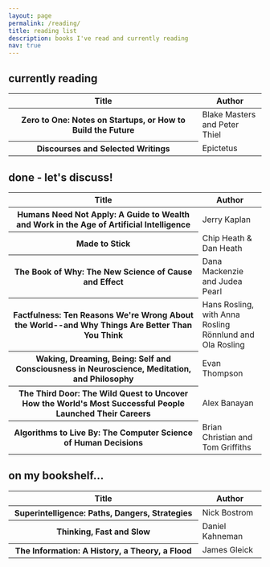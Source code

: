 ```yaml
---
layout: page
permalink: /reading/
title: reading list
description: books I've read and currently reading
nav: true
---
```


## currently reading
<table class="table table-hover table-sm">
  <colgroup>
    <col style="width:75%">
    <col style="width:25%">
  </colgroup>
  <thead>
    <tr>
      <th scope="col">Title</th>
      <th scope="col">Author</th>
    </tr>
  </thead>
  <tbody>
    <tr>
      <th scope="row">Zero to One: Notes on Startups, or How to Build the Future</th>
      <td>Blake Masters and Peter Thiel</td>
    </tr>
    <tr>
      <th scope="row">Discourses and Selected Writings</th>
      <td>Epictetus</td>
    </tr>
  </tbody>
</table>

## done - let's discuss!
<table class="table table-hover table-sm">
  <colgroup>
    <col style="width:75%">
    <col style="width:25%">
  </colgroup>
  <thead>
    <tr>
      <th scope="col">Title</th>
      <th scope="col">Author</th>
    </tr>
  </thead>
  <tbody>
        <tr>
      <th scope="row">Humans Need Not Apply: A Guide to Wealth and Work in the Age of Artificial Intelligence</th>
      <td>Jerry Kaplan</td>
    </tr>
    <tr>
      <th scope="row">Made to Stick</th>
      <td>Chip Heath & Dan Heath</td>
    </tr>
    <tr>
      <th scope="row">The Book of Why: The New Science of Cause and Effect</th>
      <td>Dana Mackenzie and Judea Pearl</td>
    </tr>
    <tr>
      <th scope="row">Factfulness: Ten Reasons We're Wrong About the World--and Why Things Are Better Than You Think</th>
      <td>Hans Rosling, with Anna Rosling Rönnlund and Ola Rosling</td>
    </tr>
    <tr>
      <th scope="row">Waking, Dreaming, Being: Self and Consciousness in Neuroscience, Meditation, and Philosophy</th>
      <td>Evan Thompson</td>
    </tr>
    <tr>
      <th scope="row">The Third Door: The Wild Quest to Uncover How the World's Most Successful People Launched Their Careers</th>
      <td>Alex Banayan</td>
    </tr>
    <tr>
      <th scope="row">Algorithms to Live By: The Computer Science of Human Decisions</th>
      <td>Brian Christian and Tom Griffiths</td>
    </tr>
  </tbody>
</table>

## on my bookshelf...
<table class="table table-hover table-sm">
  <colgroup>
    <col style="width:75%">
    <col style="width:25%">
  </colgroup>
  <thead>
    <tr>
      <th scope="col">Title</th>
      <th scope="col">Author</th>
    </tr>
  </thead>
  <tbody>
    <tr>
      <th scope="row">Superintelligence: Paths, Dangers, Strategies</th>
      <td>Nick Bostrom</td>
    </tr>
    <tr>
      <th scope="row">Thinking, Fast and Slow</th>
      <td>Daniel Kahneman</td>
    </tr>
    <tr>
      <th scope="row">The Information: A History, a Theory, a Flood</th>
      <td>James Gleick</td>
    </tr>
  </tbody>
</table>